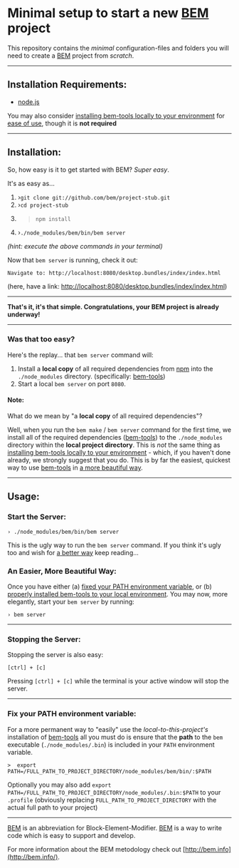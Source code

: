 # Minimal setup to start a new [BEM](http://bem.info) project

This repository contains the *minimal* configuration-files and folders you will need to create a [BEM](http://bem.info) project from *scratch*.

---

## Installation Requirements:

- [node.js](http://nodejs.org/)

You may also consider [installing bem-tools locally to your environment](http://bem.info/tools/bem/installation/) for [ease of use](#an-easier-more-beautiful-way), though it is **not required**

---

## Installation:

So, how easy is it to get started with BEM?  *Super easy*.

It's as easy as...
    
1. ›`git clone git://github.com/bem/project-stub.git`
2. ›`cd project-stub`
3. >`npm install`
4. ›`./node_modules/bem/bin/bem server`

*(hint: execute the above commands in your terminal)*

Now that `bem server` is running, check it out:

````
Navigate to: http://localhost:8080/desktop.bundles/index/index.html
````

(here, have a link: [http://localhost:8080/desktop.bundles/index/index.html](http://localhost:8080/desktop.bundles/index/index.html))

---

**That's it, it's that simple. Congratulations, your BEM project is already underway!**

---

### Was that too easy?

Here's the replay... that `bem server` command will:

1. Install a **local copy** of all required dependencies from [npm](http://npmjs.org/) into the `./node_modules` directory. (specifically: [bem-tools](http://github.com/bem/bem-tools))
2. Start a local `bem server` on port `8080`.

#### Note:

What do we mean by "a **local copy** of all required dependencies"?

Well, when you run the `bem make` / `bem server` command for the first time, we install all of the required dependencies ([bem-tools](http://github.com/bem/bem-tools))
to the `./node_modules` directory within the **local project directory**.  This is *not* the same thing as
[installing bem-tools locally to your environment](http://bem.info/tools/bem/installation/) - which, if you haven't
done already, we strongly suggest that you do.  This is by far the easiest, quickest way to use
[bem-tools](http://github.com/bem/bem-tools) in [a more beautiful way](#an-easier-more-beautiful-way).

---

## Usage:

### Start the Server:

    › ./node_modules/bem/bin/bem server


This is the ugly way to run the `bem server` command.  If you think it's ugly too and wish for [a better way](#an-easier-more-beautiful-way) keep reading...

### An Easier, More Beautiful Way:

Once you have either (a) [fixed your PATH environment variable](#fix-your-path-environment-variable), or (b) 
[properly installed bem-tools to your local environment](http://bem.info/tools/bem/installation/).
You may now, more elegantly, start your `bem server` by running:

    › bem server

---

### Stopping the Server:

Stopping the server is also easy:

    [ctrl] + [c]

Pressing `[ctrl] + [c]` while the terminal is your active window will stop the server.

---

### Fix your PATH environment variable:

For a more permanent way to "easily" use the *local-to-this-project's* installation of
[bem-tools](http://github.com/bem/bem-tools) all you must do is ensure that the **path** to the `bem` executable
(`./node_modules/.bin`) is included in your `PATH` environment variable.

    >  export PATH=/FULL_PATH_TO_PROJECT_DIRECTORY/node_modules/bem/bin/:$PATH

Optionally you may also add `export PATH=/FULL_PATH_TO_PROJECT_DIRECTORY/node_modules/.bin:$PATH` to your `.profile`
(obviously replacing `FULL_PATH_TO_PROJECT_DIRECTORY` with the actual full path to your project)

---

[BEM](http://bem.info) is an abbreviation for Block-Element-Modifier.  [BEM](http://bem.info) is a way to write code which is easy to support and develop.

For more information about the BEM metodology check out [http://bem.info](http://bem.info/).
